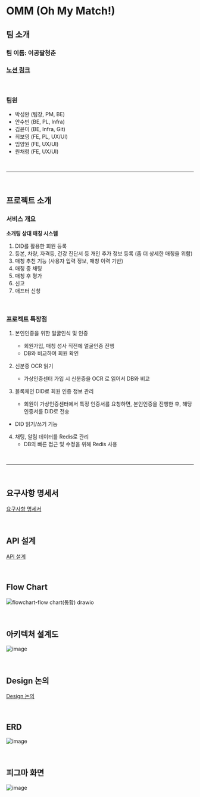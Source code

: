 # OMM (Oh My Match!)

## 팀 소개

### 팀 이름: 이공팔청춘

### [노션 링크](https://season-antique-3b8.notion.site/Oh-My-Match-OMM-c59fde70ab3f4108b7114590e5133951)

<br>

### 팀원
* 박성완 (팀장, PM, BE)
* 안수빈 (BE, PL, Infra)
* 김윤미 (BE, Infra, Git)
* 최보영 (FE, PL, UX/UI)
* 임양원 (FE, UX/UI)
* 원채령 (FE, UX/UI)

<br>

---

<br>

## 프로젝트 소개

### 서비스 개요

**소개팅 상대 매칭 시스템**

1. DID를 활용한 회원 등록
2. 등본, 차량, 자격등, 건강 진단서 등 개인 추가 정보 등록
(좀 더 상세한 매칭을 위함)
3. 매칭 추천 기능 (사용자 입력 정보, 매칭 이력 기반)
4. 매칭 중 채팅
5. 매칭 후 평가
6. 신고
7. 애프터 신청

<br>

### 프로젝트 특장점
1. 본인인증을 위한 얼굴인식 및 인증
    - 회원가입, 매칭 성사 직전에 얼굴인증 진행
    - DB와 비교하여 회원 확인

2. 신분증 OCR 읽기 
    - 가상인증센터 가입 시 신분증을 OCR 로 읽어서 DB와 비교

3. 블록체인 DID로 회원 인증 정보 관리
    - 회원이 가상인증센터에서 특정 인증서를 요청하면, 본인인증을 진행한 후, 해당 인증서를 DID로 전송
- DID 읽기/쓰기 기능

4. 채팅, 알림 데이터를 Redis로 관리
    - DB의 빠른 접근 및 수정을 위해 Redis 사용

<br>

---

<br>

## 요구사항 명세서

[요구사항 명세서](https://season-antique-3b8.notion.site/1bd4263d7dfb46d88b78510eda07b039)

<br>

## API 설계

[API 설계](https://season-antique-3b8.notion.site/API-8dc590a2b0a043e9a77972d5b3cf54b4)

<br>

## Flow Chart

![flowchart-flow chart(통합) drawio](https://user-images.githubusercontent.com/75800620/225800505-bd09e921-dfe6-44f0-aaab-7b0b2a1de9ae.png)

<br>

## 아키텍처 설계도

![image](https://user-images.githubusercontent.com/75800620/225800606-4d4550e0-b395-4188-8743-ed1301f7e6ac.png)

<br>

## Design 논의

[Design 논의](https://season-antique-3b8.notion.site/Design-8eaa684cc26142488ecc45473e5650ea)

<br>


## ERD

![image](https://user-images.githubusercontent.com/75800620/225800773-2d2245a5-450d-4fc2-b391-490584d6de6f.png)

<br>

## 피그마 화면

![image](https://user-images.githubusercontent.com/75800620/225801059-64892ed3-a2aa-48d4-a7f6-8719c33c4360.png)